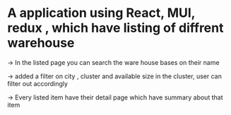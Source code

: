 # A application using React, MUI, redux , which have listing of diffrent warehouse

-> In the listed page you can search the ware house bases on their name 


-> added a filter on city , cluster and available size in the cluster, user can filter out accordingly


-> Every listed item have their detail page which have summary about that item 


